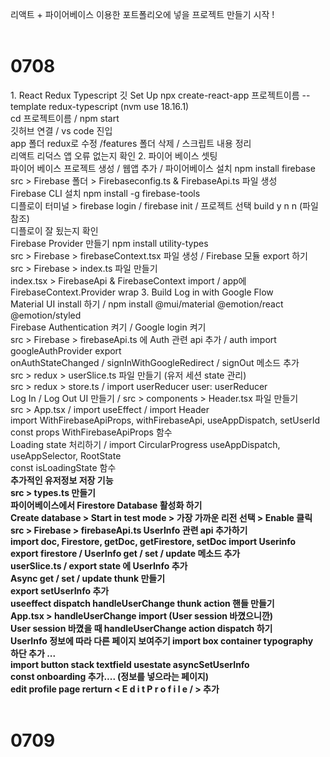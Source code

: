 리액트 + 파이어베이스 이용한 포트폴리오에 넣을 프로젝트 만들기 시작 !<br>
<br>
<h1>0708</h1>
<bt>1. React Redux Typescript 깃 Set Up</bt>
npx create-react-app 프로젝트이름 --template redux-typescript (nvm use 18.16.1)<br>
cd 프로젝트이름 / npm start
<br>깃허브 연결 / vs code 진입
<br>app 폴더 redux로 수정 /features 폴더 삭제 / 스크립트 내용 정리
<br>리액트 리덕스 앱 오류 없는지 확인
<bt>2. 파이어 베이스 셋팅</bt>
<br>파이어 베이스 프로젝트 생성 / 웹앱 추가 / 파이어베이스 설치 npm install firebase
<br>src > Firebase 폴더 > Firebaseconfig.ts & FirebaseApi.ts 파일 생성
<br>Firebase CLI 설치 npm install -g firebase-tools
<br>디플로이 터미널 > firebase login / firebase init / 프로젝트 선택 build y n n (파일 참조)
<br>디플로이 잘 됬는지 확인
<br>Firebase Provider 만들기 npm install utility-types
<br>src > Firebase > firebaseContext.tsx 파일 생성 / Firebase 모듈 export 하기
<br>src > Firebase > index.ts 파일 만들기
<br>index.tsx > FirebaseApi & FirebaseContext import / app에 FirebaseContext.Provider wrap
<bt>3. Build Log in with Google Flow</bt>
<br>Material UI install 하기 / npm install @mui/material @emotion/react @emotion/styled
<br>Firebase Authentication 켜기 / Google login 켜기
<br>src > Firebase > firebaseApi.ts 에 Auth 관련 api 추가 / auth import googleAuthProvider export
<br>onAuthStateChanged / signInWithGoogleRedirect / signOut 메소드 추가
<br>src > redux > userSlice.ts 파일 만들기 (유저 세션 state 관리)
<br>src > redux > store.ts / import userReducer user: userReducer
<br>Log In / Log Out UI 만들기 / src > components > Header.tsx 파일 만들기 
<br>src > App.tsx / import useEffect / import Header
<br>import WithFirebaseApiProps, withFirebaseApi, useAppDispatch, setUserId
<br>const props WithFirebaseApiProps 함수
<br>Loading state 처리하기 / import CircularProgress useAppDispatch, useAppSelector, RootState
<br>const isLoadingState 함수
<br><strong>추가적인 유저정보 저장 기능<strong/>
<br>src > types.ts 만들기
<br>파이어베이스에서 Firestore Database 활성화 하기
<br>Create database > Start in test mode > 가장 가까운 리전 선택 > Enable 클릭
<br>src > Firebase > firebaseApi.ts UserInfo 관련 api 추가하기
<br>import doc, Firestore, getDoc, getFirestore, setDoc import Userinfo
<br>export firestore / UserInfo get / set / update 메소드 추가
<br>userSlice.ts / export state 에 UserInfo 추가
<br>Async get / set / update thunk 만들기
<br>export setUserInfo 추가
<br>useeffect dispatch handleUserChange thunk action 핸들 만들기
<br>App.tsx > handleUserChange import (User session 바꼈으니깐) 
<br>User session 바꼈을 때 handleUserChange action dispatch 하기 
<br>UserInfo 정보에 따라 다른 페이지 보여주기 import box container typography
<br>하단 추가 ...
<br>import button stack textfield usestate asyncSetUserInfo
<br>const onboarding 추가.... (정보를 넣으라는 페이지)
<br>edit profile page rerturn < E d i t P r o f i l e / > 추가
<br>
<br><h1>0709</h1>
<br>
<br>

